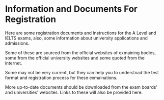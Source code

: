 # Information and Documents For Registration

Here are some registration documents and instructions for the A Level and IELTS exams, also, some information about university applications and admissions. 

Some of these are sourced from the official websites of exmaining bodies, some from the official university websites and some quoted from the internet.

Some may not be very current, but they can help you to understnad the test format and registration process for these exmainations.

More up-to-date documents should be downloaded from the exam boards' and universities' websites. Links to these will also be provided here.
